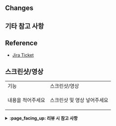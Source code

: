 ## Changes

## 기타 참고 사항

## Reference
- [Jira Ticket](https://onboardgame.atlassian.net/browse/ONB-)

## 스크린샷/영상

<table>
<tr>
<td>기능</td>
<td>스크린샷/영상</td>
</tr>

<tr>
<td>내용을 적어주세요</td>
<td>

스크린샷 및 영상 넣어주세요

</td>
</tr>

</table>

<details>
<summary> <b> :page_facing_up: 리뷰 시 참고 사항 </b>  </summary>
<div markdown="1">

P1: 꼭 반영해주세요 (Request changes)
P2: 적극적으로 고려해주세요 (Request changes)
P3: 웬만하면 반영해 주세요 (Comment)
P4: 반영해도 좋고 넘어가도 좋습니다 (Approve)
P5: 그냥 사소한 의견입니다 (Approve)

</div>
</details>
